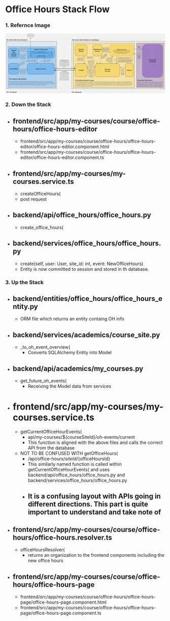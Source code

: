 # **Office Hours Stack Flow**

### 1. Refernce Image

![Clean Stack Diagram](/docs/images/clean-stack-diagram.png)

### 2. Down the Stack

- ## frontend/src/app/my-courses/course/office-hours/office-hours-editor
  - frontend/src/app/my-courses/course/office-hours/office-hours-editor/office-hours-editor.component.html
  - frontend/src/app/my-courses/course/office-hours/office-hours-editor/office-hours-editor.component.ts
- ## frontend/src/app/my-courses/my-courses.service.ts
  - createOfficeHours(
  - post request
- ## backend/api/office_hours/office_hours.py
  - create_office_hours(
- ## backend/services/office_hours/office_hours.py
  - create(self, user: User, site_id: int, event: NewOfficeHours)
  - Entity is now committed to session and stored in th database.

### 3. Up the Stack

- ## backend/entities/office_hours/office_hours_entity.py

  - ORM file which returns an entity containg OH info

- ## backend/services/academics/course_site.py

  - \_to_oh_event_overview(
    - Converts SQLAlchemy Entity into Model

- ## backend/api/academics/my_courses.py

  - get_future_oh_events(
    - Receiving the Model data from services

- # **frontend/src/app/my-courses/my-courses.service.ts**

  - getCurrentOfficeHourEvents(
    - api/my-courses/${courseSiteId}/oh-events/current
    - This function is aligned with the above files and calls the correct API from the database
  - NOT TO BE CONFUSED WITH getOfficeHours(
    - /api/office-hours/${siteId}/${officeHoursId}
    - This similarly named function is called within getCurrentOfficeHourEvents( and uses backend/api/office_hours/office_hours.py and backend/services/office_hours/office_hours.py
    - ## It is a confusing layout with APIs going in different directions. This part is quite important to understand and take note of

- ## frontend/src/app/my-courses/course/office-hours/office-hours.resolver.ts

  - officeHoursResolver(
    - returns an organization to the frontend components including the new office hours

- ## frontend/src/app/my-courses/course/office-hours/office-hours-page
  - frontend/src/app/my-courses/course/office-hours/office-hours-page/office-hours-page.component.html
  - frontend/src/app/my-courses/course/office-hours/office-hours-page/office-hours-page.component.ts
